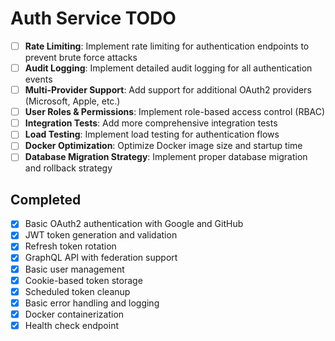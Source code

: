 # Auth Service TODO

-   [ ] **Rate Limiting**: Implement rate limiting for authentication endpoints to prevent brute force attacks
-   [ ] **Audit Logging**: Implement detailed audit logging for all authentication events
-   [ ] **Multi-Provider Support**: Add support for additional OAuth2 providers (Microsoft, Apple, etc.)
-   [ ] **User Roles & Permissions**: Implement role-based access control (RBAC)
-   [ ] **Integration Tests**: Add more comprehensive integration tests
-   [ ] **Load Testing**: Implement load testing for authentication flows
-   [ ] **Docker Optimization**: Optimize Docker image size and startup time
-   [ ] **Database Migration Strategy**: Implement proper database migration and rollback strategy

## Completed

-   [x] Basic OAuth2 authentication with Google and GitHub
-   [x] JWT token generation and validation
-   [x] Refresh token rotation
-   [x] GraphQL API with federation support
-   [x] Basic user management
-   [x] Cookie-based token storage
-   [x] Scheduled token cleanup
-   [x] Basic error handling and logging
-   [x] Docker containerization
-   [x] Health check endpoint
